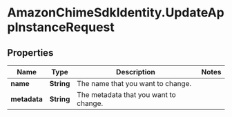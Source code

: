 # AmazonChimeSdkIdentity.UpdateAppInstanceRequest

## Properties

Name | Type | Description | Notes
------------ | ------------- | ------------- | -------------
**name** | **String** | The name that you want to change. | 
**metadata** | **String** | The metadata that you want to change. | 


